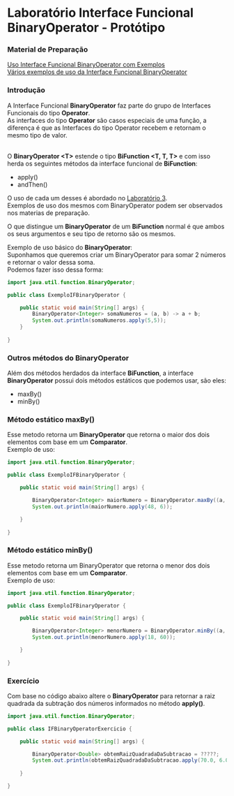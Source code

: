 # Laboratório Interface Funcional BinaryOperator - Protótipo

### Material de Preparação
[Uso Interface Funcional BinaryOperator com Exemplos](https://www.geeksforgeeks.org/binaryoperator-interface-in-java/)<br/>
[Vários exemplos de uso da Interface Funcional BinaryOperator](https://www.programcreek.com/java-api-examples/?api=java.util.function.BinaryOperator)

### Introdução
A Interface Funcional **BinaryOperator** faz parte do grupo de Interfaces Funcionais do tipo **Operator**.
<br/>As interfaces do tipo **Operator** são casos especiais de uma função, a diferença é que as Interfaces do tipo Operator recebem e retornam o mesmo tipo de valor.

<br/>O **BinaryOperator <T&gt;** estende o tipo **BiFunction <T, T, T>** e com isso herda os seguintes métodos da interface funcional de **BiFunction**:
 * apply()
 * andThen()
 
O uso de cada um desses é abordado no [Laboratório 3](https://github.com/corelioBH/design-app-java/tree/master/Programacao%20Funcional/src/laboratorio3).
<br/>Exemplos de uso dos mesmos com BinaryOperator podem ser observados nos materias de preparação.

O que distingue um **BinaryOperator** de um **BiFunction** normal é que ambos os seus argumentos e seu tipo de retorno são os mesmos.

Exemplo de uso básico do **BinaryOperator**:
<br/>Suponhamos que queremos criar um BinaryOperator para somar 2 números e retornar o valor dessa soma.
<br/>Podemos fazer isso dessa forma:
```java
import java.util.function.BinaryOperator;

public class ExemploIFBinaryOperator {

    public static void main(String[] args) {
        BinaryOperator<Integer> somaNumeros = (a, b) -> a + b;
        System.out.println(somaNumeros.apply(5,5));
    }
    
}
```

### Outros métodos do BinaryOperator
Além dos métodos herdados da interface **BiFunction**, a interface **BinaryOperator** possui dois métodos estáticos que podemos usar, são eles:
 * maxBy()
 * minBy()
 
### Método estático maxBy()
Esse metodo retorna um **BinaryOperator** que retorna o maior dos dois elementos com base em um **Comparator**.
<br/>Exemplo de uso:
```java
import java.util.function.BinaryOperator;

public class ExemploIFBinaryOperator {

    public static void main(String[] args) {

        BinaryOperator<Integer> maiorNumero = BinaryOperator.maxBy((a, b) -> a.compareTo(b));
        System.out.println(maiorNumero.apply(48, 6));

    }
    
}
```

### Método estático minBy()
Esse metodo retorna um BinaryOperator que retorna o menor dos dois elementos com base em um **Comparator**.
<br/>Exemplo de uso:
```java
import java.util.function.BinaryOperator;

public class ExemploIFBinaryOperator {

    public static void main(String[] args) {

        BinaryOperator<Integer> menorNumero = BinaryOperator.minBy((a, b) -> a.compareTo(b));
        System.out.println(menorNumero.apply(18, 60));

    }
    
}
```

### Exercício
Com base no código abaixo altere o **BinaryOperator** para retornar a raiz quadrada da subtração dos números informados no método **apply()**.
```java
import java.util.function.BinaryOperator;

public class IFBinaryOperatorExercicio {

    public static void main(String[] args) {

        BinaryOperator<Double> obtemRaizQuadradaDaSubtracao = ?????;
        System.out.println(obtemRaizQuadradaDaSubtracao.apply(70.0, 6.0));
        
    }

}
```